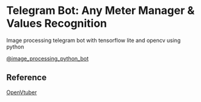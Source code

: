 # Telegram Bot: Any Meter Manager & Values Recognition

Image processing telegram bot with tensorflow lite and opencv using python

[@image_processing_python_bot](https://t.me/image_processing_python_bot)

## Reference

[OpenVtuber](https://github.com/1996scarlet/OpenVtuber)
